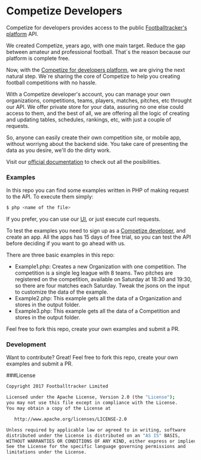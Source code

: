 # Competize Developers

Competize for developers provides access to the public [Footballtracker's platform](https://www.football-tracker.com)
 API.
 
We created Competize, years ago, with one main target. Reduce the gap between amateur and professional football. That´s the reason because our platform is complete free.

Now, with the [Competize for developers platform](https://devs.competized.com), we are giving the next natural step. We´re sharing the core of Competize to help you creating football competitions with no hassle.

With a Competize developer's account, you can manage your own organizations, competitions, teams, players, matches, pitches, etc throught our API. We offer private store for your data, assuring no one else could access to them, and the best of all, we are offering all the logic of creating and updating tables, schedules, rankings, etc, with just a couple of requests.

So, anyone can easily create their own competition site, or mobile app, without worriyng about the backend side. You take care of presenting the data as you desire, we'll do the dirty work.

Visit our [official documentation](https://www.developers.football-tracker.com/documentation) to check out all the posibilities.

### Examples

In this repo you can find some examples written in PHP of making request to the API. To execute them simply:
```sh
$ php <name of the file>
```
If you prefer, you can use our [UI](https://www.devs.competize.com/documentation), or just execute curl requests. 

To test the examples you need to sign up as a [Competize developer](https://devs.competize.com/signup), and create an app. All the apps has 15 days of free trial, so you can test the API before deciding if you want to go ahead with us.

There are three basic examples in this repo:
- Example1.php: Creates a new Organization with one competition. The competition is a single leg league with 8 teams.
Two pitches are registered on the competition, available on Saturday at 18:30 and 19:30, so there are four matches each Saturday. Tweak the jsons on the input to customize the data of the example.
- Example2.php: This example gets all the data of a Organization and stores in the output folder.
- Example3.php: This example gets all the data of a Competition and stores in the output folder.

Feel free to fork this repo, create your own examples and submit a PR.

### Development

Want to contribute? Great!
Feel free to fork this repo, create your own examples and submit a PR.

###License
```sh
Copyright 2017 Footballtracker Limited

Licensed under the Apache License, Version 2.0 (the "License");
you may not use this file except in compliance with the License.
You may obtain a copy of the License at

   http://www.apache.org/licenses/LICENSE-2.0

Unless required by applicable law or agreed to in writing, software
distributed under the License is distributed on an "AS IS" BASIS,
WITHOUT WARRANTIES OR CONDITIONS OF ANY KIND, either express or implied.
See the License for the specific language governing permissions and
limitations under the License.
```
